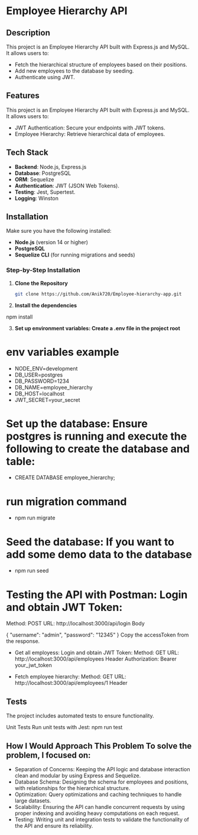 # Employee Hierarchy API


## Description

This project is an Employee Hierarchy API built with Express.js and MySQL. It allows users to:

* Fetch the hierarchical structure of employees based on their positions.
* Add new employees to the database by seeding.
* Authenticate using JWT.

## Features

This project is an Employee Hierarchy API built with Express.js and MySQL. It allows users to:

* JWT Authentication: Secure your endpoints with JWT tokens.
* Employee Hierarchy: Retrieve hierarchical data of employees.


## Tech Stack

- **Backend**: Node.js, Express.js
- **Database**: PostgreSQL
- **ORM**: Sequelize
- **Authentication**: JWT (JSON Web Tokens).
- **Testing**: Jest, Supertest.
- **Logging**: Winston

## Installation


Make sure you have the following installed:

- **Node.js** (version 14 or higher)
- **PostgreSQL** 
- **Sequelize CLI** (for running migrations and seeds)

### Step-by-Step Installation

1. **Clone the Repository**
   ```bash
   git clone https://github.com/Anik720/Employee-hierarchy-app.git

2. **Install the dependencies**

npm install

3. **Set up environment variables: Create a .env file in the project root**

# env variables example
-  NODE_ENV=development
-  DB_USER=postgres
-  DB_PASSWORD=1234
-  DB_NAME=employee_hierarchy
-  DB_HOST=localhost
-  JWT_SECRET=your_secret

# Set up the database: Ensure postgres is running and execute the following to create the database and table:

- CREATE DATABASE employee_hierarchy;

# run migration command
- npm run migrate

# Seed the database: If you want to add some demo data to the database
- npm run seed


# Testing the API with Postman: Login and obtain JWT Token:

Method: POST
URL: http://localhost:3000/api/login
Body

{
  "username": "admin",
  "password": "12345"
}
Copy the accessToken from the response.
- Get all employess: Login and obtain JWT Token:
Method: GET
URL: http://localhost:3000/api/employees Header
Authorization: Bearer your_jwt_token

- Fetch employee hierarchy:
Method: GET
URL: http://localhost:3000/api/employees/1 Header

## Tests
The project includes automated tests to ensure functionality.

Unit Tests
Run unit tests with Jest:
npm run test

## How I Would Approach This Problem To solve the problem, I focused on:

- Separation of Concerns: Keeping the API logic and database interaction clean and modular by using Express and Sequelize.
- Database Schema: Designing the schema for employees and positions, with relationships for the hierarchical structure.
- Optimization: Query optimizations and caching techniques to handle large datasets.
- Scalability: Ensuring the API can handle concurrent requests by using proper indexing and avoiding heavy computations on each request.
- Testing: Writing unit and integration tests to validate the functionality of the API and ensure its reliability.